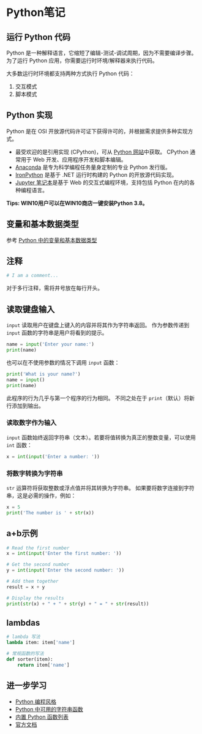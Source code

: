 # Python笔记

## 运行 Python 代码

Python 是一种解释语言，它缩短了编辑-测试-调试周期，因为不需要编译步骤。 为了运行 Python 应用，你需要运行时环境/解释器来执行代码。  

大多数运行时环境都支持两种方式执行 Python 代码：  

1. 交互模式  
2. 脚本模式

## Python 实现

Python 是在 OSI 开放源代码许可证下获得许可的，并根据需求提供多种实现方式。

- 最受欢迎的是引用实现 (CPython)，可从 [Python 网站](https://www.python.org/)中获取。 CPython 通常用于 Web 开发、应用程序开发和脚本编辑。 
- [Anaconda](https://www.anaconda.com/) 是专为科学编程任务量身定制的专业 Python 发行版。
- [IronPython](https://ironpython.net/) 是基于 .NET 运行时构建的 Python 的开放源代码实现。
- [Jupyter 笔记本](https://jupyter.org/)是基于 Web 的交互式编程环境，支持包括 Python 在内的各种编程语言。 

**Tips: WIN10用户可以在WIN10商店一键安装Python 3.8。**

## 变量和基本数据类型

参考 [Python 中的变量和基本数据类型](https://docs.microsoft.com/zh-cn/learn/modules/intro-to-python/4-variables-and-data-types)

## 注释

```python
# I am a comment...
```

对于多行注释，需将井号放在每行开头。

## 读取键盘输入

`input` 读取用户在键盘上键入的内容并将其作为字符串返回。 作为参数传递到 `input` 函数的字符串是用户将看到的提示。 

```python
name = input('Enter your name:')
print(name)
```

也可以在不使用参数的情况下调用 `input` 函数：

```python
print('What is your name?')
name = input()
print(name)
```

此程序的行为几乎与第一个程序的行为相同。 不同之处在于 `print`（默认）将新行添加到输出。

### 读取数字作为输入

`input` 函数始终返回字符串（文本）。若要将值转换为真正的整数变量，可以使用 `int` 函数：

```python
x = int(input('Enter a number: '))
```

### 将数字转换为字符串

`str` 运算符将获取整数或浮点值并将其转换为字符串。 如果要将数字连接到字符串，这是必需的操作，例如：

```python
x = 5
print('The number is ' + str(x))
```

## a+b示例

```python
# Read the first number
x = int(input('Enter the first number: '))

# Get the second number
y = int(input('Enter the second number: '))

# Add them together
result = x + y

# Display the results
print(str(x) + " + " + str(y) + " = " + str(result))
```

## lambdas

```python
# lambda 写法
lambda item: item['name']
```

```python
# 常规函数的写法
def sorter(item):
    return item['name']
```

## 进一步学习

- [Python 编程风格](https://docs.python-guide.org/writing/style/)
- [Python 中可用的字符串函数](https://www.w3schools.com/python/python_ref_string.asp)
- [内置 Python 函数列表](https://docs.python.org/3/library/functions.html)
- [官方文档](https://docs.python.org/zh-cn/3/tutorial/)


